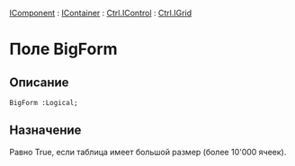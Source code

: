 ﻿---
Link: Com.Ctrl.IGrid.@BigForm
---

[IComponent](topic:Com.Custom.ComClasses.IComponent.Default) :
[IContainer](topic:Com.Custom.ComClasses.IContainer.Default) :
[Ctrl.IControl](topic:Com.Custom.ComClasses.Ctrl.IControl.Default) :
[Ctrl.IGrid](Default)

# Поле BigForm

## Описание

    BigForm :Logical;

## Назначение

Равно True, если таблица имеет большой размер (более 10'000 ячеек).